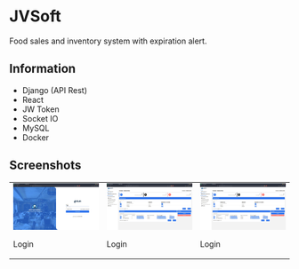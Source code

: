 # JVSoft
Food sales and inventory system with expiration alert.

## Information
- Django (API Rest)
- React
- JW Token
- Socket IO
- MySQL
- Docker

## Screenshots
<table>
  <tr>
    <td>
      <img src="https://raw.githubusercontent.com/VaneRSanchez/JVSoft/master/images/ss1.png" alt="Screenshot 1" width="100%">
      <p>Login</p>
    </td>
    <td>      
      <img src="https://raw.githubusercontent.com/VaneRSanchez/JVSoft/master/images/ss2.png" alt="Screenshot 2" width="100%">
      <p>Login</p>
    </td>
    <td>      
      <img src="https://raw.githubusercontent.com/VaneRSanchez/JVSoft/master/images/ss3.png" alt="Screenshot 3" width="100%">
      <p>Login</p>
    </td>
  </tr>
</table>